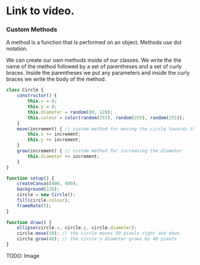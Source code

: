 # Link to video.

### Custom Methods

A method is a function that is performed on an object. Methods use dot notation.

We can create our own methods inside of our classes. We write the the name of the method followed by a set of parentheses and a set of curly braces. Inside the parentheses we put any parameters and inside the curly braces we write the body of the method.

```js
class Circle {
    constructor() {
        this.x = 0;
        this.y = 0;
        this.diameter = random(80, 120); 
        this.colour = color(random(255), random(255), random(255));
    }
    move(increment) { // custom method for moving the circle towards the bottom-right
        this.x += increment; 
        this.y += increment; 
    }
    grow(increment) { // custom method for increasing the diameter
        this.diameter += increment;
    }
}

function setup() {
    createCanvas(400, 400);
    background(128);
    circle = new Circle();
    fill(circle.colour);
    frameRate(5);
}
  
function draw() {
    ellipse(circle.x, circle.y, circle.diameter); 
    circle.move(50); // the circle moves 50 pixels right and down
    circle.grow(40); // the circle's diameter grows by 40 pixels
}
```

TODO: Image
